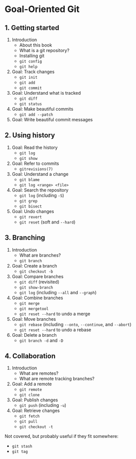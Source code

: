 # Goal-Oriented Git

## 1. Getting started

1. Introduction
    * About this book
    * What is a git repository?
    * Installing git
    * `git config`
    * `git help`
2. Goal: Track changes
    * `git init`
    * `git add`
    * `git commit`
3. Goal: Understand what is tracked
    * `git diff`
    * `git status`
4. Goal: Make beautiful commits
    * `git add --patch`
5. Goal: Write beautiful commit messages

## 2. Using history

1. Goal: Read the history
    * `git log`
    * `git show`
2. Goal: Refer to commits
    * `gitrevisions(7)`
3. Goal: Understand a change
    * `git blame`
    * `git log <range> <file>`
4. Goal: Search the repository
    * `git log` (including `-S`)
    * `git grep`
    * `git bisect`
5. Goal: Undo changes
    * `git revert`
    * `git reset` (soft and `--hard`)

## 3. Branching

1. Introduction
    * What are branches?
    * `git branch`
2. Goal: Create a branch
    * `git checkout -b`
3. Goal: Compare branches
    * `git diff` (revisited)
    * `git show-branch`
    * `git log` (including `--all` and `--graph`)
4. Goal: Combine branches
    * `git merge`
    * `git mergetool`
    * `git reset --hard` to undo a merge
5. Goal: Move branches
    * `git rebase` (including `--onto`, `--continue`, and `--abort`)
    * `git reset --hard` to undo a rebase
6. Goal: Delete a branch
    * `git branch -d` and `-D`

## 4. Collaboration

1. Introduction
    * What are remotes?
    * What are remote tracking branches?
2. Goal: Add a remote
    * `git remote`
    * `git clone`
3. Goal: Publish changes
    * `git push` (including `-u`)
4. Goal: Retrieve changes
    * `git fetch`
    * `git pull`
    * `git checkout -t`


Not covered, but probably useful if they fit somewhere:

* `git stash`
* `git tag`
